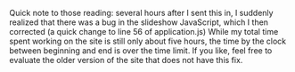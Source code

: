 Quick note to those reading: several hours after I sent this in, I suddenly realized that there was a bug in the slideshow JavaScript, which I then corrected (a quick change to line 56 of application.js) While my total time spent working on the site is still only about five hours, the time by the clock between beginning and end is over the time limit. If you like, feel free to evaluate the older version of the site that does not have this fix.